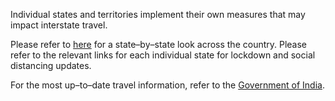 Individual states and territories implement their own measures that may impact interstate travel.

Please refer to [here](https://www.mygov.in/corona-data/covid19-statewise-status) for a state–by–state look across the country. Please refer to the relevant links for each individual state for lockdown and social distancing updates.

For the most up–to–date travel information, refer to the [Government of India](https://boi.gov.in/content/advisory-travel-and-visa-restrictions-related-covid-19-1).
